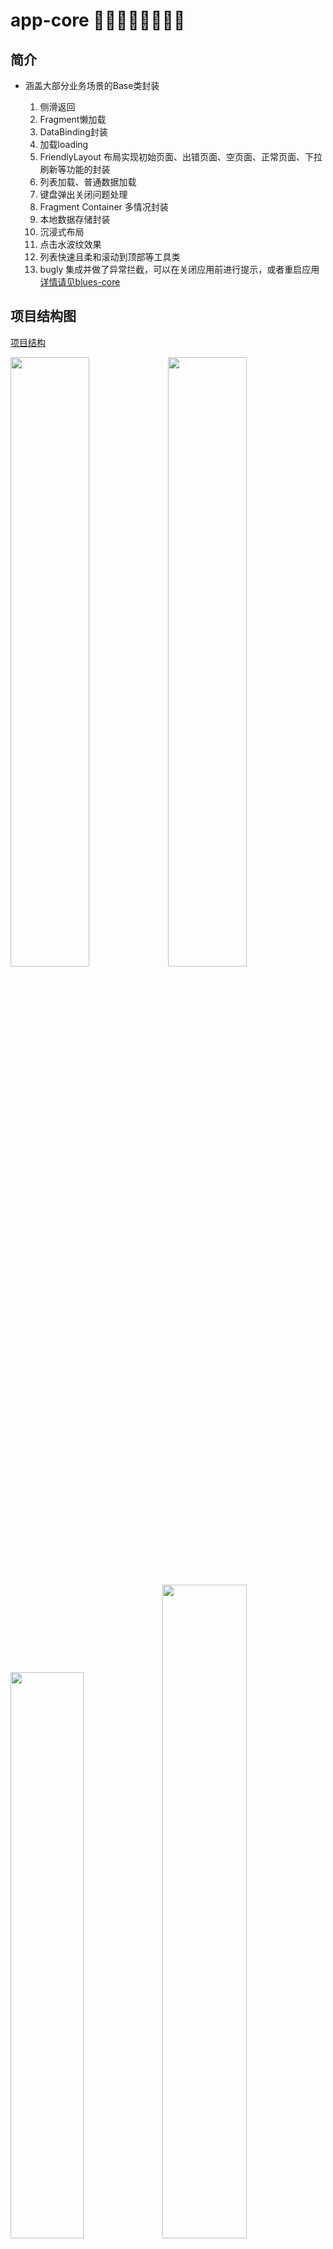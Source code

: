 # app-core 👏👏👏👏👏👏👏👏

## 简介

+ 涵盖大部分业务场景的Base类封装

    1. 侧滑返回
    2. Fragment懒加载
    3. DataBinding封装
    4. 加载loading
    5. FriendlyLayout 布局实现初始页面、出错页面、空页面、正常页面、下拉刷新等功能的封装
    5. 列表加载、普通数据加载
    6. 键盘弹出关闭问题处理
    7. Fragment Container 多情况封装
    8. 本地数据存储封装
    9. 沉浸式布局
    10. 点击水波纹效果
    11. 列表快速且柔和滚动到顶部等工具类
    12. bugly 集成并做了异常拦截，可以在关闭应用前进行提示，或者重启应用 [详情请见blues-core](https://github.com/codyer/component/blob/master/blues-core/README.md)

## 项目结构图

[项目结构](https://github.com/codyer/component/blob/master/structure/APP-structure.xmind)


<img src="https://tva1.sinaimg.cn/large/007S8ZIlgy1ge0ejsmvqtj311c0oitbv.jpg" width="50%"><img src="https://tva1.sinaimg.cn/large/007S8ZIlgy1ge0ejtdeohj30ue0jy75a.jpg" width="50%">

<img src="https://tva1.sinaimg.cn/large/007S8ZIlgy1ge0ejtl5upj30uv0i4q3u.jpg" width="48.2%"><img src="https://tva1.sinaimg.cn/large/007S8ZIlgy1ge0ejt0qm1j31210kr0u8.jpg" width="51.8%">

## M-V-VM 的思考

+ MVC、MVP、MVVM的区别和优缺点相信很多人都从各种文章中了解过，我就不介绍了，不了解的可以去百度搜搜这几个关键词。我这里说说我是怎么理解MVVM，以及怎么实现的吧。
+ M: Model :模型:数据库、缓存、网络请求Bean
+ V: View :视图:Activity、Fragment、XML
+ VM: ViewModel:视图模型:存储视图相关的数据

+ MVVM(Model-View-ViewModel)是一种软件架构设计模式，由微软WPF和Silverlight的架构师Ken Cooper和Ted Peters开发，是一种简化用户界面的事件驱动编程方式，由John Gossman于2005年博客发表。
MVVM是一种架构模式，并非一种框架，是一种思想，一种组织和管理代码的艺术。它利用数据绑定、属性依赖、路由事件、命令等特性实现高效灵活的架构。
而这种设计模式在运用到Android中，出现了各种实现方式，三年前作为刚接触MVVM的我查了多方资料，看了N种实现方式，都没有找到真正意义上的界面和数据分离的完美实现。
于是决定自己写一个自己理解的MVVM。期间Google发布了ViewModel后，为了更好的理解，我在原来基础上进行了重构。

首先，明确目标，视图独立于业务逻辑存在，视图可以单独测试，业务逻辑不需要关心视图展示。
依赖关系为View层依赖VM提供数据，ViewModel层通过Model层获取数据。具体如下图所示：

![](https://tva1.sinaimg.cn/large/007S8ZIlgy1geijukbm3sj309f0bndfw.jpg)

需要考虑的问题：（因为Activity和Fragment场景类似，下面只讨论一个场景）
0. DataBinding 是什么？
    DataBinding 顾名思义，数据绑定，出来很长一段时间了，但是业界反响却不怎么突出，有的人会抱怨，项目使用 DataBinding 之后简直是一场灾难，原来逻辑写在Activity或者Presenter，出了问题可以调试，
    可以很快定位问题所在，自从用了 DataBinding ，很多逻辑跑到XML中去了，无形中增加了调试难度。在众多人诟病后，Google估计也发现了不妥，于是又进行了改造，目前已经将视图绑定单独抽取出来了，成了一个新的
    库，ViewBinding 。
    其实 DataBinding 出来的时候我就比较担心会被滥用，因为它真的太灵活了，提供了太多使用的可能，太强大了，却又没有管理和限制，最终导致滥用也无可厚非。但东西确实是个好东西。
    因此，我在设计团队的开发框架的时候，为了避免成员踩坑，尽量使用最少最合适的功能，实现最高效的开发，灵活导致开放、有时候适当限制反而会高效，这也是框架的存在意义吧。
    只有提供规则，设定条条框框，才能称之为框架。最后经过团队的验证，我的决策确实避免了团队踩坑，提高了整体的开发效率。

1. Activity、XML、ViewModel职责有哪些？
    XML的职责很简单，就是描绘页面，通过变量控制页面显示逻辑，最理想的情况是不需要任何代码，就可以直接测试页面效果是不是符合设计稿（预览效果）
    要达到这个要求，其实大部分时候只是控制一些显示隐藏逻辑就可以实现；
    Activity的职责更像是一个粘合剂，通过DataBinding把ViewModel数据和XML页面进行绑定，DataBinding 每次执行一次绑定就会进行页面重绘，上面提到我的限制，
    有一条就是，只给XML提供数据和简单的点击事件绑定，其他的一概不能使用，简单来说就是一个页面只进行一次数据绑定和一次事件绑定。
    这样下来，数据绑定的时候我的XML布局就模版化了，出现问题也比较好查。无论是 Activity 布局还是列表的 Item 布局都可以使用一样的模版，如下
    ```xml
    <layout xmlns:android="http://schemas.android.com/apk/res/android"
        xmlns:bind="http://schemas.android.com/apk/res-auto">

        <data>

            <import type="android.view.View" />

            <variable
                name="onClickListener"
                type="android.view.View.OnClickListener" />

            <variable
                name="viewData"
                type="。。。。ViewData" />
        </data>
        <-- 这里增加布局主体 -->
    </layout>
    ```

2. 一个Activity需要和几个ViewModel关联？
    在考虑这个问题的时候，因为大部分页面是先通过接口获取数据然后统一设置页面显示，可以看到我这里绑定的并不是ViewModel，
    而是一个叫ViewData的数据，其实本意和 ViewModel 是如出一辙，ViewData 只是将页面（XML）所需要的数据统一包装在一起，
    这样业务逻辑（获取数据）和实际数据就可以使用不同的类进行管理，更清晰。

ViewModel生命周期如下：
![](https://tva1.sinaimg.cn/large/007S8ZIlgy1geiq9oyvlaj30ei0f3q3l.jpg)

因为ViewData只是ViewModel的一个数据字段，因此和ViewModel拥有一样的生命周期。
考虑如果是将ViewModel设置进去XML，在列表的时候，表现逻辑就会有点诡异，** ViewModel更多是页面（Page）级别的，
而ViewData是布局（View）级别的，一个布局一个数据，数据和布局绑定。**

3. 如何进行数据刷新？
    数据刷新这块简单情况下，其实有两种方式，一种是通过重新绑定，这样整个View会重新绘制，还有一种是使用LiveData或者Observable变量，
    当数据变化时重新设置数据，这样可以做到每个变量单独控制。
    具体使用那种方式可以根据实际情况考虑。比如说有时候一个界面只有部分数据会变化，这个时候推荐第二种方式。
    如果说每次页面都是所有数据都会变化，用第一种方式看来会更节约资源，毕竟LiveData或者Observable还是会有些性能损耗的。
    因为第一种方式会看得到数据闪烁，目前个人在不考虑性能的情况下使用第二种方式会多一些。

4. 列表数据和详情数据绑定是否区分？
    如果要做到概念一致，最好还是不要区分列表和详情，所以我抽象出ViewData这一个模型，用来实现概念一致性，通过这种设定，列表的适配器也可以做到统一，
    传入子布局，剩余的绑定全交给框架处理，刷新、空页面、默认页面、出错页面等逻辑也可以统一封装。

## 经过以上考虑，最终版本的 MVVM 出炉，一个新的业务出来，画页面和写业务逻辑完全独立，再也不用担心接口数据格式不满足要求，或者要等接口数据出来才能调UI的困扰了。

## 接入说明

* 1） 在项目根目录的build.gradle中添加jitpack依赖

```groovy
allprojects {
    repositories {
        maven { url "https://jitpack.io" }  // <===添加这行
        google()
        jcenter()
    }
}
```

* 2） 在应用的build.gradle中开启dataBinding并且添加依赖
```groovy
android {
  .
  .
  .
  dataBinding.enabled = true
  .
  .
  .
}
```

```groovy
dependencies {
  .
  .
  .
  implementation 'com.github.codyer.component:app-core:1.0.66
  .
  .
  .
}
```

* 3） Application继承BaseApplication并在Application中初始化 bugly 参数，如果不想用也可以不启动blues
```java
                .
                .
                .
  private void initBlues() {
         BluesConfig.setAppChannel("CHANNEL_ID");
         BluesConfig.setAppPackageName(BuildConfig.APPLICATION_ID);
         BluesConfig.setAppVersion(BuildConfig.VERSION_NAME);
         BluesConfig.setCrashDebugKey("66666666");
         BluesConfig.setCrashReleaseKey("8888888");
         BluesConfig.setDebug(BuildConfig.DEBUG);
         BluesConfig.setTestMode(true);
         BluesConfig.setUserId("test1");
         Blues.install(this, new BluesCallBack() {
             @Override
             public void showException(final String s) {
                 Activity activity = ActivityUtil.getCurrentActivity();
                 if (activity instanceof BaseActivity) {
                     ((BaseActivity) activity).showToast(s);
                 }
             }

             @Override
             public void sameException(final Thread thread, final Throwable throwable) {
 //                reStart();
             }

             @Override
             public void fillCrashData(final Map<String, String> map) {
             }
         });
     }
                .
                .
                .
```


* 4）具体初始化方式可以参考demo-app

## 问题说明

- 如果运行错误可以看看是不是没有开启multiDexEnabled

## 下载地址

1）[蒲公英地址](https://www.pgyer.com/iZqn)

#### 二维码：  
   ![](https://tva1.sinaimg.cn/large/007S8ZIlgy1ge16zvhh3bj30760763yd.jpg)
  
#### 密码: 123456

2）[apk]可以下载代码自己编译

## 截图演示

<img src="https://tva1.sinaimg.cn/large/007S8ZIlgy1ge1fekznefj30u01poqk2.jpg" width="40%"><img width="5%"><img src="https://tva1.sinaimg.cn/large/007S8ZIlgy1ge1fejx4srj30u01po4l4.jpg" width="40%">
----------
<img src="https://tva1.sinaimg.cn/large/007S8ZIlgy1ge1feiy9v2j30u01poata.jpg" width="40%"><img width="5%"><img src="https://tva1.sinaimg.cn/large/007S8ZIlgy1ge1fei5ad7j30u01poar6.jpg" width="40%">
----------
<img src="https://tva1.sinaimg.cn/large/007S8ZIlgy1ge0catu64cj30u01poah1.jpg" width="40%"><img width="5%"><img src="https://tva1.sinaimg.cn/large/007S8ZIlgy1ge0cavec5nj30u01po44y.jpg" width="40%">
----------
<img src="https://tva1.sinaimg.cn/large/007S8ZIlgy1ge0caufrzqj30u01podiz.jpg" width="40%"><img width="5%"><img src="https://tva1.sinaimg.cn/large/007S8ZIlgy1ge0cawtqk4j30u01poajc.jpg" width="40%">

## 原则

1. Simple is Fast ：简单保障快速迭代，目前为了方便，所有的模块使用了统一的版本号管理，后期稳定了也许会考虑单独的版本依赖方式
2. Less is More ：少即是多，用更少的技术实现更高效的开发效率，一点都不花里胡哨，每一个技术引入都是为了更高的开发效率和更低的维护成本。
3. Fit is Better ：最适合的才是最好的，中小型团队和大型团队开发方式会有所不同，但初衷都是为了提高效率。

###  👏欢迎使用并提意见，感兴趣可以star，大家一同进步！

# tks